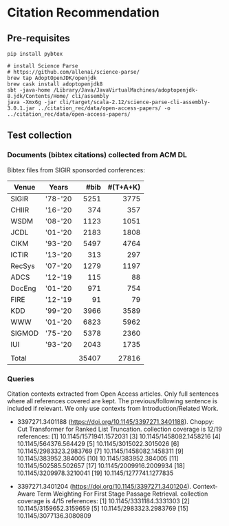 # Citation Recommendation

## Pre-requisites

```
pip install pybtex

# install Science Parse
# https://github.com/allenai/science-parse/
brew tap AdoptOpenJDK/openjdk
brew cask install adoptopenjdk8
sbt -java-home /Library/Java/JavaVirtualMachines/adoptopenjdk-8.jdk/Contents/Home/ cli/assembly
java -Xmx6g -jar cli/target/scala-2.12/science-parse-cli-assembly-3.0.1.jar ../citation_rec/data/open-access-papers/ -o ../citation_rec/data/open-access-papers/
```

## Test collection

### Documents (bibtex citations) collected from ACM DL

Bibtex files from SIGIR sponsorded conferences:

| Venue        | Years   | #bib   | #(T+A+K) |
| ------------ |:-------:| ------:|---------:|
| SIGIR        | '78-'20 |   5251 |     3775 |
| CHIIR        | '16-'20 |    374 |      357 |
| WSDM         | '08-'20 |   1123 |     1051 |
| JCDL         | '01-'20 |   2183 |     1808 |
| CIKM         | '93-'20 |   5497 |     4764 |
| ICTIR        | '13-'20 |    313 |      297 |
| RecSys       | '07-'20 |   1279 |     1197 |
| ADCS         | '12-'19 |    115 |       88 |
| DocEng       | '01-'20 |    971 |      754 |
| FIRE         | '12-'19 |     91 |       79 |
| KDD          | '99-'20 |   3966 |     3589 |
| WWW          | '01-'20 |   6823 |     5962 |
| SIGMOD       | '75-'20 |   5378 |     2360 |
| IUI          | '93-'20 |   2043 |     1735 |
|              |         |        |          |
| Total        |         |  35407 |    27816 |

### Queries

Citation contexts extracted from Open Access articles. Only full sentences
where all references covered are kept. The previous/following sentence is
included if relevant. We only use contexts from Introduction/Related Work.

  - 3397271.3401188 (https://doi.org/10.1145/3397271.3401188).
    Choppy: Cut Transformer for Ranked List Truncation.
    collection coverage is 12/19 references:
    [1] 10.1145/1571941.1572031
    [3] 10.1145/1458082.1458216
    [4] 10.1145/564376.564429
    [5] 10.1145/3015022.3015026
    [6] 10.1145/2983323.2983769
    [7] 10.1145/1458082.1458311
    [9] 10.1145/383952.384005
    [10] 10.1145/383952.384005
    [11] 10.1145/502585.502657
    [17] 10.1145/2009916.2009934
    [18] 10.1145/3209978.3210041
    [19] 10.1145/1277741.1277835

  - 3397271.3401204 (https://doi.org/10.1145/3397271.3401204).
    Context-Aware Term Weighting For First Stage Passage Retrieval.
    collection coverage is 4/15 references:
    [1] 10.1145/3331184.3331303
    [2] 10.1145/3159652.3159659
    [5] 10.1145/2983323.2983769
    [15] 10.1145/3077136.3080809




 
